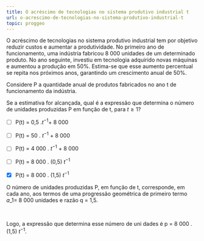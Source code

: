 ```yaml
---
title: O acréscimo de tecnologias no sistema produtivo industrial t
url: o-acrescimo-de-tecnologias-no-sistema-produtivo-industrial-t
topic: proggeo
---
```



O acréscimo de tecnologias no sistema produtivo industrial tem por objetivo reduzir custos e aumentar a produtividade. No primeiro ano de funcionamento, uma indústria fabricou 8 000 unidades de um determinado produto. No ano seguinte, investiu em tecnologia adquirido novas máquinas e aumentou a produção em 50%. Estima-se que esse aumento percentual se repita nos próximos anos, garantindo um crescimento anual de 50%.

Considere P a quantidade anual de produtos fabricados no ano t de funcionamento da indústria.

Se a estimativa for alcançada, qual é a expressão que determina o número de unidades produzidas P em função de t, para $t \geq1$?



- [ ] P(t) = 0,5 .$t^{-1}$+ 8 000
- [ ] P(t) = 50 . $t^{-1}$ + 8 000
- [ ] P(t) = 4 000 . $t^{-1}$ + 8 000
- [ ] P(t) = 8 000 . (0,5) $t^{-1}$
- [x] P(t) = 8 000 . (1,5) $t^{-1}$


O número de unidades produzidas P, em função de t, corresponde, em cada ano, aos termos de uma progressão geométrica de primeiro termo $a\_1$= 8 000 unidades e razão q = 1,5.

 

Logo, a expressão que determina esse número de uni dades é p = 8 000 . (1,5) $t^{-1}$.

